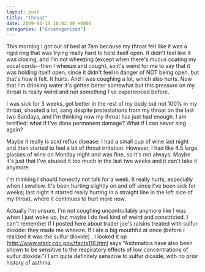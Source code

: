 ```yaml
---
layout: post
title: "throat"
date: 2009-04-14 16:03:00 +0000
categories: ["Uncategorized"]
---
```


This morning I got out of bed at 7am because my throat felt like it was a rigid ring that was trying really hard to hold itself open. It didn't feel like it was closing, and I'm not wheezing (except when there's mucus coating my vocal cords--then I wheeze and cough), so it's weird for me to say that it was holding itself open, since it didn't feel in danger of NOT being open, but that's how it felt. It hurts. And I was coughing a lot, which also hurts. Now that i'm drinking water it's gotten better somewhat but this pressure on my throat is really weird and not something I've experienced before. 

I was sick for 3 weeks, got better in the rest of my body but not 100% in my throat, shouted a lot, sang despite protestations from my throat on the last two Sundays, and I'm thinking now my throat has just had enough. I am terrified: what if I've done permanent damage? What if I can never sing again?

Maybe it really is acid reflux disease; I had a small cup of wine last night and then started to feel a bit of throat irritation. However, I had like 4.5 large glasses of wine on Monday night and was fine, so it's not always. Maybe it's just that I've abused it too much in the last two weeks and it can't take it anymore.

I'm thinking I should honestly not talk for a week. It really hurts, especially when I swallow. It's been hurting slightly on and off since I've been sick for weeks; last night it started really hurting in a straight line in the left side of my throat, where it continues to hurt more now.

Actually I'm unsure. I'm not coughing uncontrollably anymore like I was when I just woke up, but maybe I do feel kind of weird and constricted. I can't remember if I posted here about trader joe's raisins treated with sulfur dioxide: they made me wheeze. If I ate a big mouthful at once (before I realized it was the sulfur dioxide) . I looked it up (http://www.atsdr.cdc.gov/tfacts116.html says "Asthmatics have also been shown to be sensitive to the respiratory effects of low concentrations of sulfur dioxide.") I am quite definitely sensitive to sulfur dioxide, with no prior history of asthma.